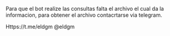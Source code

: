 Para que el bot realize las consultas falta el archivo el cual da la informacion, para obtener el archivo contacrtarse via telegram. 

Https://t.me/eldgm 
@eldgm

